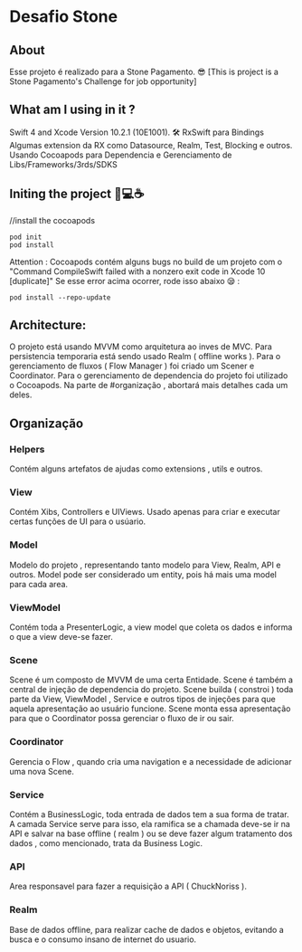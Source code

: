 #  Desafio Stone


## About
Esse projeto é realizado para a Stone Pagamento. 😎
[This is project is a Stone Pagamento's Challenge for job opportunity]

## What am I using in it ?
Swift 4 and Xcode Version 10.2.1 (10E1001). 🛠
RxSwift para Bindings
Algumas extension da RX como Datasource, Realm, Test, Blocking e outros.
Usando Cocoapods para Dependencia e Gerenciamento de Libs/Frameworks/3rds/SDKS

## Initing the project 📱💻☕️
//install the cocoapods

    pod init 
    pod install

Attention : Cocoapods contém alguns bugs no build de um projeto com o 
    "Command CompileSwift failed with a nonzero exit code in Xcode 10 [duplicate]"
Se esse error acima ocorrer, rode isso abaixo 😪 :

    pod install --repo-update

## Architecture:

O projeto está usando MVVM como arquitetura ao inves de MVC. 
Para persistencia temporaria está sendo usado Realm ( offline works ).
Para o gerenciamento de fluxos ( Flow Manager ) foi criado um Scener e Coordinator.
Para o gerenciamento de dependencia do projeto foi utilizado o Cocoapods.
Na  parte de #organização , abortará mais detalhes cada um deles.

## Organização 

### Helpers
Contém alguns artefatos de ajudas como extensions , utils e outros.

### View
Contém Xibs, Controllers e UIViews. 
Usado apenas para criar e executar certas funções de UI para o usúario.

### Model 
Modelo do projeto , representando tanto modelo para View, Realm, API e outros. 
Model pode ser considerado um entity, pois há mais uma model para cada area.

### ViewModel
Contém toda a PresenterLogic, a view model que coleta os dados e informa o que a view deve-se fazer.

### Scene
Scene é um composto de MVVM de uma certa Entidade. 
Scene é também a central de injeção de dependencia do projeto.
Scene builda ( constroi ) toda parte da View, ViewModel , Service e outros tipos de injeções para que aquela apresentação ao usuário funcione.
Scene monta essa apresentação para que o Coordinator possa gerenciar o fluxo de ir ou sair.

### Coordinator 
Gerencia o Flow , quando cria uma navigation e a necessidade de adicionar uma nova Scene.

### Service 
Contém a BusinessLogic, toda entrada de dados tem a sua forma de tratar. 
A camada Service serve para isso, ela ramifica se a chamada deve-se ir na API e salvar na base offline ( realm ) ou se deve fazer algum tratamento dos dados , como mencionado, trata da Business Logic.

### API
Area responsavel para fazer a requisição a API ( ChuckNoriss ).

### Realm
Base de dados offline, para realizar cache de dados e objetos, evitando a busca e o consumo insano de internet do usuario.




